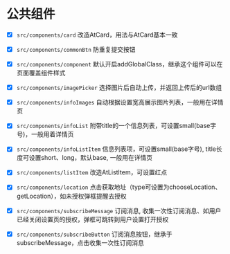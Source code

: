 # 公共组件
 
- [x] `src/components/card` 改造AtCard，用法与AtCard基本一致 
  
- [x] `src/components/commonBtn` 防重复提交按钮

- [x] `src/components/component` 默认开启addGlobalClass，继承这个组件可以在页面覆盖组件样式

- [x] `src/components/imagePicker` 选择图片后自动上传，并返回上传后的url数组

- [x] `src/components/infoImages` 自动根据设置宽高展示图片列表，一般用在详情页

- [x] `src/components/infoList` 附带title的一个信息列表，可设置small(base字号)，一般用着详情页

- [x] `src/components/infoListItem` 信息列表项，可设置small(base字号), title长度可设置short、long，默认base, 一般用在详情页

- [x] `src/components/listItem` 改造AtListItem，可设置红点

- [x] `src/components/location` 点击获取地址（type可设置为chooseLocation、getLocation），如未授权弹框提醒去授权

- [x] `src/components/subscribeMessage` 订阅消息, 收集一次性订阅消息、如用户已经关闭设置页的授权，弹框可跳转到用户设置打开授权

- [x] `src/components/subscribeButton` 订阅消息按钮，继承于subscribeMessage，点击收集一次性订阅消息



